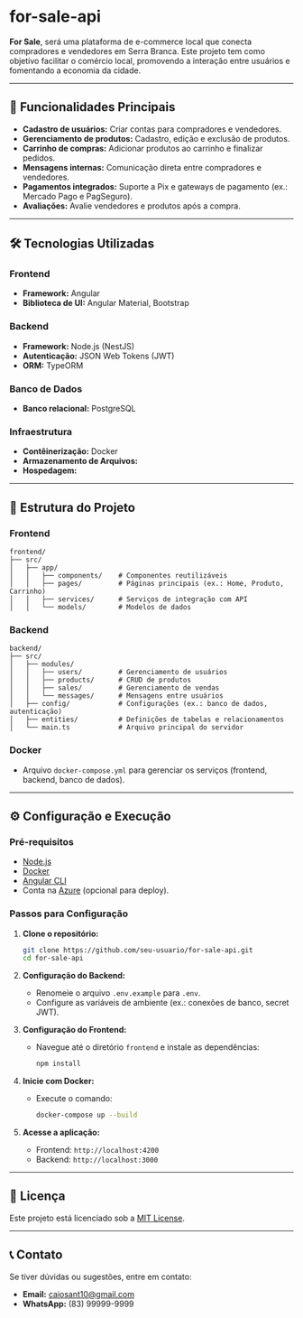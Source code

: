 # for-sale-api

**For Sale**, será uma plataforma de e-commerce local que conecta compradores e vendedores em Serra Branca. Este projeto tem como objetivo facilitar o comércio local, promovendo a interação entre usuários e fomentando a economia da cidade.

---

## 🚀 Funcionalidades Principais
- **Cadastro de usuários:** Criar contas para compradores e vendedores.
- **Gerenciamento de produtos:** Cadastro, edição e exclusão de produtos.
- **Carrinho de compras:** Adicionar produtos ao carrinho e finalizar pedidos.
- **Mensagens internas:** Comunicação direta entre compradores e vendedores.
- **Pagamentos integrados:** Suporte a Pix e gateways de pagamento (ex.: Mercado Pago e PagSeguro).
- **Avaliações:** Avalie vendedores e produtos após a compra.

---

## 🛠️ Tecnologias Utilizadas

### Frontend
- **Framework:** Angular
- **Biblioteca de UI:** Angular Material, Bootstrap

### Backend
- **Framework:** Node.js (NestJS)
- **Autenticação:** JSON Web Tokens (JWT)
- **ORM:** TypeORM

### Banco de Dados
- **Banco relacional:** PostgreSQL

### Infraestrutura
- **Contêinerização:** Docker
- **Armazenamento de Arquivos:** 
- **Hospedagem:** 

---

## 📂 Estrutura do Projeto

### Frontend
```
frontend/
├── src/
│   ├── app/
│   │   ├── components/    # Componentes reutilizáveis
│   │   ├── pages/         # Páginas principais (ex.: Home, Produto, Carrinho)
│   │   ├── services/      # Serviços de integração com API
│   │   └── models/        # Modelos de dados
```

### Backend
```
backend/
├── src/
│   ├── modules/
│   │   ├── users/         # Gerenciamento de usuários
│   │   ├── products/      # CRUD de produtos
│   │   ├── sales/         # Gerenciamento de vendas
│   │   └── messages/      # Mensagens entre usuários
│   ├── config/            # Configurações (ex.: banco de dados, autenticação)
│   ├── entities/          # Definições de tabelas e relacionamentos
│   └── main.ts            # Arquivo principal do servidor
```

### Docker
- Arquivo `docker-compose.yml` para gerenciar os serviços (frontend, backend, banco de dados).

---

## ⚙️ Configuração e Execução

### Pré-requisitos
- [Node.js](https://nodejs.org/)
- [Docker](https://www.docker.com/)
- [Angular CLI](https://angular.io/cli)
- Conta na [Azure](https://azure.microsoft.com/) (opcional para deploy).

### Passos para Configuração

1. **Clone o repositório:**
   ```bash
   git clone https://github.com/seu-usuario/for-sale-api.git
   cd for-sale-api
   ```

2. **Configuração do Backend:**
   - Renomeie o arquivo `.env.example` para `.env`.
   - Configure as variáveis de ambiente (ex.: conexões de banco, secret JWT).

3. **Configuração do Frontend:**
   - Navegue até o diretório `frontend` e instale as dependências:
     ```bash
     npm install
     ```

4. **Inicie com Docker:**
   - Execute o comando:
     ```bash
     docker-compose up --build
     ```

5. **Acesse a aplicação:**
   - Frontend: `http://localhost:4200`
   - Backend: `http://localhost:3000`

---

## 📄 Licença
Este projeto está licenciado sob a [MIT License](LICENSE).

---

## 📞 Contato
Se tiver dúvidas ou sugestões, entre em contato:
- **Email:** caiosant10@gmail.com
- **WhatsApp:** (83) 99999-9999

